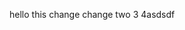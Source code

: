 hello
this change
change two
3
4asdsdf                                                                                                                                                       
